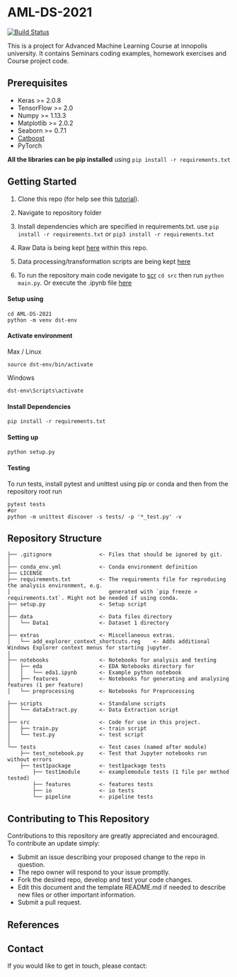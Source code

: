 # AML-DS-2021

[![Build Status](https://github.com/Gci04/AML-DS-2021/actions/workflows/setup.yml/badge.svg)](https://github.com/Gci04/AML-DS-2021/actions/workflows/setup.yml)

This is a project for Advanced Machine Learning Course at innopolis university. It contains Seminars coding examples, homework exercises and Course project code.


## Prerequisites

* Keras >= 2.0.8
* TensorFlow >= 2.0
* Numpy >= 1.13.3
* Matplotlib >= 2.0.2
* Seaborn >= 0.7.1
* [Catboost](https://tech.yandex.com/catboost/)
* PyTorch

**All the libraries can be pip installed** using `pip install -r requirements.txt`


## Getting Started

1. Clone this repo (for help see this [tutorial](https://help.github.com/articles/cloning-a-repository/)).
1. Navigate to repository folder
1. Install dependencies which are specified in requirements.txt. use `pip install -r requirements.txt` or `pip3 install -r requirements.txt`
1. Raw Data is being kept [here](data) within this repo.

1. Data processing/transformation scripts are being kept [here](scripts)

1. To run the repository main code nevigate to [scr](src) `cd src` then run `python main.py`. Or execute the .ipynb file [here](notebooks)


#### Setup using
```
cd AML-DS-2021
python -m venv dst-env
```

#### Activate environment
Max / Linux
```
source dst-env/bin/activate
```

Windows
```
dst-env\Scripts\activate
```

#### Install Dependencies
```
pip install -r requirements.txt
```

#### Setting up
```
python setup.py
```


#### Testing
To run tests, install pytest and unittest using pip or conda and then from the repository root run

    pytest tests
    #or
    python -m unittest discover -s tests/ -p '*_test.py' -v

## Repository Structure

```
├── .gitignore               <- Files that should be ignored by git.
│                               
├── conda_env.yml            <- Conda environment definition
├── LICENSE
├── requirements.txt         <- The requirements file for reproducing the analysis environment, e.g.
│                               generated with `pip freeze > requirements.txt`. Might not be needed if using conda.
├── setup.py                 <- Setup script
│
├── data                     <- Data files directory
│   └── Data1                <- Dataset 1 directory
│
├── extras                   <- Miscellaneous extras.
│   └── add_explorer_context_shortcuts.reg    <- Adds additional Windows Explorer context menus for starting jupyter.
│
├── notebooks                <- Notebooks for analysis and testing
│   ├── eda                  <- EDA Notebooks directory for
│   │   └── eda1.ipynb       <- Example python notebook
│   ├── features             <- Notebooks for generating and analysing features (1 per feature)
│   └── preprocessing        <- Notebooks for Preprocessing

├── scripts                  <- Standalone scripts
│   └── dataExtract.py       <- Data Extraction script
│
├── src                      <- Code for use in this project.
│   ├── train.py             <- train script
│   └── test.py              <- test script
│
└── tests                    <- Test cases (named after module)
    ├── test_notebook.py     <- Test that Jupyter notebooks run without errors
    ├── test1package         <- test1package tests
        ├── test1module      <- examplemodule tests (1 file per method tested)
        ├── features         <- features tests
        ├── io               <- io tests
        └── pipeline         <- pipeline tests
```

## Contributing to This Repository
Contributions to this repository are greatly appreciated and encouraged.<br>
To contribute an update simply:
* Submit an issue describing your proposed change to the repo in question.
* The repo owner will respond to your issue promptly.
* Fork the desired repo, develop and test your code changes.
* Edit this document and the template README.md if needed to describe new files or other important information.
* Submit a pull request.


## References


## Contact
If you would like to get in touch, please contact:
